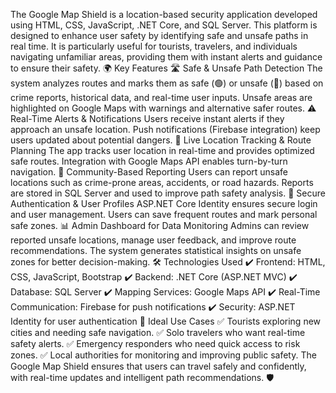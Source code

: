 The Google Map Shield is a location-based security application developed using HTML, CSS, JavaScript, .NET Core, and SQL Server. This platform is designed to enhance user safety by identifying safe and unsafe paths in real time. It is particularly useful for tourists, travelers, and individuals navigating unfamiliar areas, providing them with instant alerts and guidance to ensure their safety.
🌍 Key Features
🛣 Safe & Unsafe Path Detection
The system analyzes routes and marks them as safe (🟢) or unsafe (🔴) based on crime reports, historical data, and real-time user inputs.
Unsafe areas are highlighted on Google Maps with warnings and alternative safer routes.
⚠ Real-Time Alerts & Notifications
Users receive instant alerts if they approach an unsafe location.
Push notifications (Firebase integration) keep users updated about potential dangers.
📍 Live Location Tracking & Route Planning
The app tracks user location in real-time and provides optimized safe routes.
Integration with Google Maps API enables turn-by-turn navigation.
📢 Community-Based Reporting
Users can report unsafe locations such as crime-prone areas, accidents, or road hazards.
Reports are stored in SQL Server and used to improve path safety analysis.
🔐 Secure Authentication & User Profiles
ASP.NET Core Identity ensures secure login and user management.
Users can save frequent routes and mark personal safe zones.
📊 Admin Dashboard for Data Monitoring
Admins can review reported unsafe locations, manage user feedback, and improve route recommendations.
The system generates statistical insights on unsafe zones for better decision-making.
🛠 Technologies Used
✔ Frontend: HTML, CSS, JavaScript, Bootstrap
✔ Backend: .NET Core (ASP.NET MVC)
✔ Database: SQL Server
✔ Mapping Services: Google Maps API
✔ Real-Time Communication: Firebase for push notifications
✔ Security: ASP.NET Identity for user authentication
🚀 Ideal Use Cases
✅ Tourists exploring new cities and needing safe navigation.
✅ Solo travelers who want real-time safety alerts.
✅ Emergency responders who need quick access to risk zones.
✅ Local authorities for monitoring and improving public safety.
The Google Map Shield ensures that users can travel safely and confidently, with real-time updates and intelligent path recommendations. 🛡
